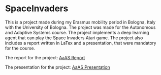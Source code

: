 # SpaceInvaders
This is a project made during my Erasmus mobility period in Bologna, Italy with the University of Bologna. The project was made for the Autonomous and Adaptive Systems course. The project implements a deep learning agent that can play the Space Invaders Atari game. The project also includes a report written in LaTex and a presentation, that were mandatory for the course.

The report for the project: [AaAS Report](https://github.com/balintbujtor/SpaceInvaders/blob/main/AaAS%20Report.pdf)

The presentation for the project: [AaAS Presentation](/SpaceInvaders/blob/main/AAAS%20Project%20Presentation.pptx)
